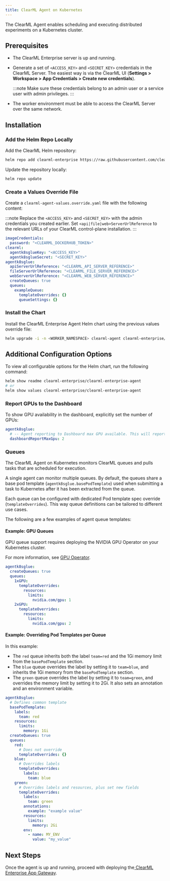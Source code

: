 ```yaml
---
title: ClearML Agent on Kubernetes
---
```


The ClearML Agent enables scheduling and executing distributed experiments on a Kubernetes cluster.

## Prerequisites

- The ClearML Enterprise server is up and running.
- Generate a set of `<ACCESS_KEY>` and `<SECRET_KEY>` credentials in the ClearML Server. The easiest way is via 
  the ClearML UI (**Settings > Workspace > App Credentials > Create new credentials**).

  :::note
  Make sure these credentials belong to an admin user or a service user with admin privileges.
  :::
 
- The worker environment must be able to access the ClearML Server over the same network.

## Installation

### Add the Helm Repo Locally

Add the ClearML Helm repository:
```bash
helm repo add clearml-enterprise https://raw.githubusercontent.com/clearml/clearml-enterprise-helm-charts/gh-pages --username <HELM_REPO_TOKEN> --password <HELM_REPO_TOKEN>
```

Update the repository locally:
```bash
helm repo update
```

### Create a Values Override File

Create a `clearml-agent-values.override.yaml` file with the following content:

:::note
Replace the `<ACCESS_KEY>` and `<SECRET_KEY>` with the admin credentials 
you created earlier. Set `<api|file|web>ServerUrlReference` to the relevant URLs of your ClearML 
control-plane installation.
:::

```yaml
imageCredentials:
  password: "<CLEARML_DOCKERHUB_TOKEN>"
clearml:
  agentk8sglueKey: "<ACCESS_KEY>"
  agentk8sglueSecret: "<SECRET_KEY>"
agentk8sglue:
  apiServerUrlReference: "<CLEARML_API_SERVER_REFERENCE>"
  fileServerUrlReference: "<CLEARML_FILE_SERVER_REFERENCE>"
  webServerUrlReference: "<CLEARML_WEB_SERVER_REFERENCE>"
  createQueues: true
  queues:
    exampleQueue:
      templateOverrides: {}
      queueSettings: {}
```

### Install the Chart

Install the ClearML Enterprise Agent Helm chart using the previous values override file:

```bash
helm upgrade -i -n <WORKER_NAMESPACE> clearml-agent clearml-enterprise/clearml-enterprise-agent --create-namespace -f clearml-agent-values.override.yaml
```

## Additional Configuration Options

To view all configurable options for the Helm chart, run the following command:

```bash
helm show readme clearml-enterprise/clearml-enterprise-agent
# or
helm show values clearml-enterprise/clearml-enterprise-agent
```

### Report GPUs to the Dashboard

To show GPU availability in the dashboard, explicitly set the number of GPUs:

```yaml
agentk8sglue:
  # -- Agent reporting to Dashboard max GPU available. This will report 2 GPUs.
  dashboardReportMaxGpu: 2
```

### Queues

The ClearML Agent on Kubernetes monitors ClearML queues and pulls tasks that are scheduled for execution.

A single agent can monitor multiple queues. By default, the queues share a base pod template (`agentk8sglue.basePodTemplate`) 
used when submitting a task to Kubernetes after it has been extracted from the queue.

Each queue can be configured with dedicated Pod template spec override (`templateOverrides`). This way queue definitions 
can be tailored to different use cases.

The following are a few examples of agent queue templates:

#### Example: GPU Queues


GPU queue support requires deploying the NVIDIA GPU Operator on your Kubernetes cluster.

For more information, see [GPU Operator](extra_configs/gpu_operator.md).


``` yaml
agentk8sglue:
  createQueues: true
  queues:
    1xGPU:
      templateOverrides:
        resources:
          limits:
            nvidia.com/gpu: 1
    2xGPU:
      templateOverrides:
        resources:
          limits:
            nvidia.com/gpu: 2
```

#### Example: Overriding Pod Templates per Queue

In this example:

- The `red` queue inherits both the label `team=red` and the 1Gi memory limit from the `basePodTemplate` section.
- The `blue` queue overrides the label by setting it to `team=blue`, and inherits the 1Gi memory from the `basePodTemplate` section.
- The `green` queue overrides the label by setting it to `team=green`, and overrides the memory limit by setting it to 2Gi. 
  It also sets an annotation and an environment variable.

```yaml
agentk8sglue:
  # Defines common template
  basePodTemplate:
    labels:
      team: red
    resources:
      limits:
        memory: 1Gi
  createQueues: true
  queues:
    red:
      # Does not override
      templateOverrides: {}
    blue:
      # Overrides labels
      templateOverrides:
        labels:
          team: blue
    green:
      # Overrides labels and resources, plus set new fields
      templateOverrides:
        labels:
          team: green
        annotations:
          example: "example value"
        resources:
          limits:
            memory: 2Gi
        env:
          - name: MY_ENV
            value: "my_value"
```

## Next Steps

Once the agent is up and running, proceed with deploying the[ ClearML Enterprise App Gateway](appgw_install_k8s.md).


